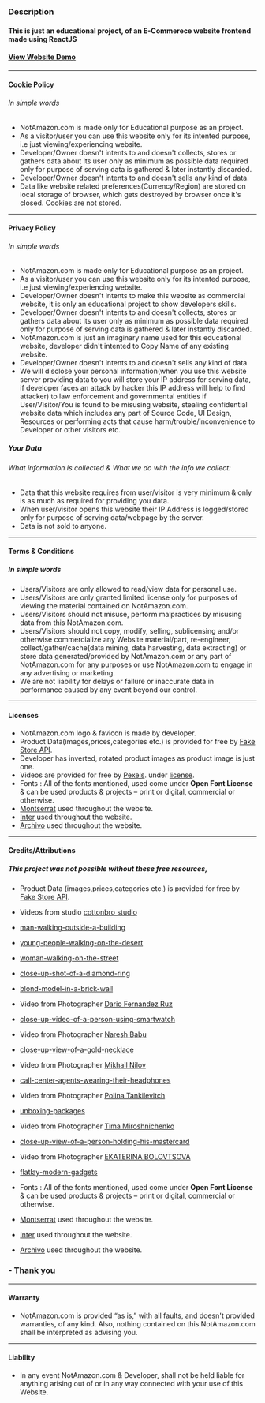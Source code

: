### Description
#### This is just an educational project, of an E-Commerece website frontend made using ReactJS

#### [View Website Demo](https://ssbaraskar99.github.io/NotAmazon/)
------------
#### Cookie Policy
###### In simple words
- NotAmazon.com is made only for Educational purpose as an project.
- As a visitor/user you can use this website only for its intented purpose, i.e just viewing/experiencing website.
- Developer/Owner doesn't intents to and doesn't collects, stores or gathers data about its user only as minimum as possible data required only for purpose of serving data is gathered & later instantly discarded.
- Developer/Owner doesn't intents to and doesn't sells any kind of data.
- Data like website related preferences(Currency/Region) are stored on local storage of browser, which gets destroyed by browser once it's closed. Cookies are not stored.
------------

#### Privacy Policy
###### In simple words
- NotAmazon.com is made only for Educational purpose as an project.
- As a visitor/user you can use this website only for its intented purpose, i.e just viewing/experiencing website.
- Developer/Owner doesn't intents to make this website as commercial website, it is only an educational project to show developers skills.
- Developer/Owner doesn't intents to and doesn't collects, stores or gathers data about its user only as minimum as possible data required only for purpose of serving data is gathered & later instantly discarded.
- NotAmazon.com is just an imaginary name used for this educational website, developer didn't intented to Copy Name of any existing website.
- Developer/Owner doesn't intents to and doesn't sells any kind of data.
- We will disclose your personal information(when you use this website server providing data to you will store your IP address for serving data, if developer faces an attack by hacker this IP address will help to find attacker) to law enforcement and governmental entities if User/Visitor/You is found to be misusing website, stealing confidential website data which includes any part of Source Code, UI Design, Resources or performing acts that cause harm/trouble/inconvenience to Developer or other visitors etc.

#####  Your Data
###### What information is collected & What we do with the info we collect:
- Data that this website requires from user/visitor is very minimum & only is as much as required for providing you data.
- When user/visitor opens this website their IP Address is logged/stored only for purpose of serving data/webpage by the server.
- Data is not sold to anyone.

------------

#### Terms & Conditions
##### In simple words
- Users/Visitors are only allowed to read/view data for personal use.
- Users/Visitors are only granted limited license only for purposes of viewing the material contained on NotAmazon.com.
- Users/Visitors should not misuse, perform malpractices by misusing data from this NotAmazon.com.
- Users/Visitors should not copy, modify, selling, sublicensing and/or otherwise commercialize any Website material/part, re-engineer, collect/gather/cache(data mining, data harvesting, data extracting) or store data generated/provided by NotAmazon.com or any part of  NotAmazon.com for any purposes or use NotAmazon.com to engage in any advertising or marketing.
- We are not liability for delays or failure or inaccurate data in performance caused by any event beyond our control.

------------


#### Licenses
- NotAmazon.com logo & favicon is made by developer.
- Product Data(images,prices,categories etc.) is provided for free by [Fake Store API](https://fakestoreapi.com/ "Fake Store API").
- Developer has inverted, rotated product images as product image is just one.
- Videos are provided for free by [Pexels](https://www.pexels.com/license/ "Pexels"). under [license](https://www.pexels.com/license/ "license").
- Fonts : All of the fonts mentioned, used come under **Open Font License** & can be used products & projects – print or digital, commercial or otherwise.
- [Montserrat](https://fonts.google.com/specimen/Montserrat "Montserrat") used throughout the website.
- [Inter](https://fonts.google.com/specimen/Inter "Inter") used throughout the website.
- [Archivo](https://fonts.google.com/specimen/Archivo "Archivo") used throughout the website.

------------
#### Credits/Attributions
##### **This project was not possible without these free resources,**
- Product Data (images,prices,categories etc.) is provided for free by [Fake Store API](https://fakestoreapi.com/ "Fake Store API").
- Videos from studio [cottonbro studio](https://www.pexels.com/@cottonbro/)
- [ man-walking-outside-a-building](https://www.pexels.com/video/man-walking-outside-a-building-3206296/ " man-walking-outside-a-building")
- [ young-people-walking-on-the-desert](https://www.pexels.com/video/fashionable-young-people-walking-on-the-desert-5840834/ " young-people-walking-on-the-desert")
- [ woman-walking-on-the-street](https://www.pexels.com/video/woman-walking-on-the-street-outside-a-building-3205917/ " woman-walking-on-the-street")
- [close-up-shot-of-a-diamond-ring](https://www.pexels.com/video/close-up-shot-of-a-diamond-ring-6262753/ "close-up-shot-of-a-diamond-ring")
- [blond-model-in-a-brick-wall](https://www.pexels.com/video/blond-model-in-a-brick-wall-5822173/ "blond-model-in-a-brick-wall")

- Video from Photographer [Dario Fernandez Ruz](https://www.pexels.com/@dario-fernandez-ruz/ "Dario Fernandez Ruz")
- [close-up-video-of-a-person-using-smartwatch](https://www.pexels.com/video/close-up-video-of-a-person-using-smartwatch-9130471/ "close-up-video-of-a-person-using-smartwatch")

- Video from Photographer [Naresh Babu](https://www.pexels.com/@naresh99/ "Naresh Babu")
- [close-up-view-of-a-gold-necklace](https://www.pexels.com/video/close-up-view-of-a-gold-necklace-5556434/ "close-up-view-of-a-gold-necklace")
- Video from Photographer [Mikhail Nilov](https://www.pexels.com/@mikhail-nilov/ "Mikhail Nilov")
- [call-center-agents-wearing-their-headphones](https://www.pexels.com/video/call-center-agents-wearing-their-headphones-7682953/ "call-center-agents-wearing-their-headphones")
- Video from Photographer [Polina Tankilevitch](https://www.pexels.com/@polina-tankilevitch/ "Polina Tankilevitch")
- [unboxing-packages](https://www.pexels.com/video/unboxing-packages-4440948/ "unboxing-packages")
- Video from Photographer [Tima Miroshnichenko](https://www.pexels.com/@tima-miroshnichenko/ "Tima Miroshnichenko")
- [close-up-view-of-a-person-holding-his-mastercard](https://www.pexels.com/video/close-up-view-of-a-person-holding-his-mastercard-4873111/ " close-up-view-of-a-person-holding-his-mastercard")
- Video from Photographer [EKATERINA BOLOVTSOVA](https://www.pexels.com/@ekaterina-bolovtsova/ "EKATERINA BOLOVTSOVA")
- [flatlay-modern-gadgets](https://www.pexels.com/video/flatlay-modern-gadgets-6185684/ "flatlay-modern-gadgets")
- Fonts : All of the fonts mentioned, used come under **Open Font License** & can be used products & projects – print or digital, commercial or otherwise.
- [Montserrat](https://fonts.google.com/specimen/Montserrat "Montserrat") used throughout the website.
- [Inter](https://fonts.google.com/specimen/Inter "Inter") used throughout the website.
- [Archivo](https://fonts.google.com/specimen/Archivo "Archivo") used throughout the website.
### - Thank you
------------

#### Warranty
- NotAmazon.com is provided “as is,” with all faults, and doesn't provided warranties, of any kind. Also, nothing contained on this NotAmazon.com shall be interpreted as advising you.

------------

#### Liability
- In any event NotAmazon.com & Developer, shall not be held liable for anything arising out of or in any way connected with your use of this Website.

